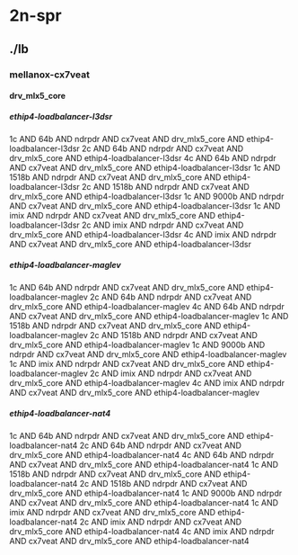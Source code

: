 # 2n-spr
## ./lb
### mellanox-cx7veat
#### drv_mlx5_core
##### ethip4-loadbalancer-l3dsr
1c AND 64b AND ndrpdr AND cx7veat AND drv_mlx5_core AND ethip4-loadbalancer-l3dsr
2c AND 64b AND ndrpdr AND cx7veat AND drv_mlx5_core AND ethip4-loadbalancer-l3dsr
4c AND 64b AND ndrpdr AND cx7veat AND drv_mlx5_core AND ethip4-loadbalancer-l3dsr
1c AND 1518b AND ndrpdr AND cx7veat AND drv_mlx5_core AND ethip4-loadbalancer-l3dsr
2c AND 1518b AND ndrpdr AND cx7veat AND drv_mlx5_core AND ethip4-loadbalancer-l3dsr
1c AND 9000b AND ndrpdr AND cx7veat AND drv_mlx5_core AND ethip4-loadbalancer-l3dsr
1c AND imix AND ndrpdr AND cx7veat AND drv_mlx5_core AND ethip4-loadbalancer-l3dsr
2c AND imix AND ndrpdr AND cx7veat AND drv_mlx5_core AND ethip4-loadbalancer-l3dsr
4c AND imix AND ndrpdr AND cx7veat AND drv_mlx5_core AND ethip4-loadbalancer-l3dsr
##### ethip4-loadbalancer-maglev
1c AND 64b AND ndrpdr AND cx7veat AND drv_mlx5_core AND ethip4-loadbalancer-maglev
2c AND 64b AND ndrpdr AND cx7veat AND drv_mlx5_core AND ethip4-loadbalancer-maglev
4c AND 64b AND ndrpdr AND cx7veat AND drv_mlx5_core AND ethip4-loadbalancer-maglev
1c AND 1518b AND ndrpdr AND cx7veat AND drv_mlx5_core AND ethip4-loadbalancer-maglev
2c AND 1518b AND ndrpdr AND cx7veat AND drv_mlx5_core AND ethip4-loadbalancer-maglev
1c AND 9000b AND ndrpdr AND cx7veat AND drv_mlx5_core AND ethip4-loadbalancer-maglev
1c AND imix AND ndrpdr AND cx7veat AND drv_mlx5_core AND ethip4-loadbalancer-maglev
2c AND imix AND ndrpdr AND cx7veat AND drv_mlx5_core AND ethip4-loadbalancer-maglev
4c AND imix AND ndrpdr AND cx7veat AND drv_mlx5_core AND ethip4-loadbalancer-maglev
##### ethip4-loadbalancer-nat4
1c AND 64b AND ndrpdr AND cx7veat AND drv_mlx5_core AND ethip4-loadbalancer-nat4
2c AND 64b AND ndrpdr AND cx7veat AND drv_mlx5_core AND ethip4-loadbalancer-nat4
4c AND 64b AND ndrpdr AND cx7veat AND drv_mlx5_core AND ethip4-loadbalancer-nat4
1c AND 1518b AND ndrpdr AND cx7veat AND drv_mlx5_core AND ethip4-loadbalancer-nat4
2c AND 1518b AND ndrpdr AND cx7veat AND drv_mlx5_core AND ethip4-loadbalancer-nat4
1c AND 9000b AND ndrpdr AND cx7veat AND drv_mlx5_core AND ethip4-loadbalancer-nat4
1c AND imix AND ndrpdr AND cx7veat AND drv_mlx5_core AND ethip4-loadbalancer-nat4
2c AND imix AND ndrpdr AND cx7veat AND drv_mlx5_core AND ethip4-loadbalancer-nat4
4c AND imix AND ndrpdr AND cx7veat AND drv_mlx5_core AND ethip4-loadbalancer-nat4